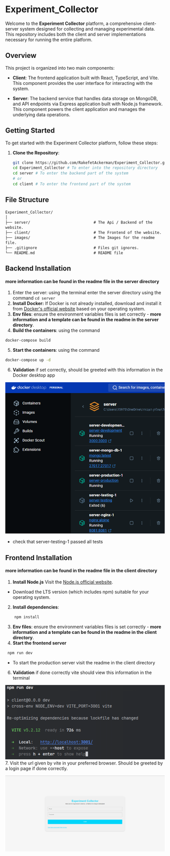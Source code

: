 # Experiment_Collector

Welcome to the **Experiment Collector** platform, a comprehensive client-server system designed for collecting and managing experimental data. This repository includes both the client and server implementations necessary for running the entire platform.

## Overview

This project is organized into two main components:

- **Client**: The frontend application built with React, TypeScript, and Vite. This component provides the user interface for interacting with the system.

- **Server**: The backend service that handles data storage on MongoDB, and API endpoints via Express application built with Node.js framework. This component powers the client application and manages the underlying data operations.

## Getting Started

To get started with the Experiment Collector platform, follow these steps:

1. **Clone the Repository**:
   ```bash
   git clone https://github.com/RakefetAckerman/Experiment_Collector.git
   cd Experiment_Collector # To enter into the repository directory
   cd server # To enter the backend part of the system
   # or
   cd client # To enter the frontend part of the system
   ```
## File Structure

```
Experiment_Collector/
│
├── server/                            # The Api / Backend of the website.
├── client/                            # The Frontend of the website.
├── images/                            # The Images for the readme file.
├── .gitignore                         # Files git ignores.
└── README.md                          # README file 
```

## Backend Installation
#### more information can be found in the readme file in the server directory
1. Enter the server: using the terminal enter the server directory using the command ```cd server```
2. **Install Docker:**  If Docker is not already installed, download and install it from [Docker's official website](https://www.docker.com/) based on your operating system.
3. **Env files**: ensure the environment variables files is set correctly - **more information and a template can be found in the readme in the server directory**.  
4. **Build the containers**: using the command 
```bash
docker-compose build
```
5. **Start the containers**: using the command 
```bash
docker-compose up -d
```
6. **Validation** if set correctly, should be greeted with this information in the Docker desktop app 

![img.png](images/dockerdesktop.png)
- check that server-testing-1 passed all tests

## Frontend Installation
#### more information can be found in the readme file in the client directory
1. **Install Node.js** Visit the [Node.js official website](https://nodejs.org/).
- Download the LTS version (which includes npm) suitable for your operating system.
2. **Install dependencies**: 
```bash
    npm install
   ```
3. **Env files**: ensure the environment variables files is set correctly - **more information and a template can be found in the readme in the client directory**.  
4. **Start the frontend server**
```bash
 npm run dev
```
- To start the production server visit the readme in the client directory
6. **Validation** if done correctly vite should view this information in the terminal

![img.png](images/run_vite.png)
7. Visit the url given by vite in your preferred browser. Should be greeted by a login page if done correctly.

![img.png](images/login_page.png)


